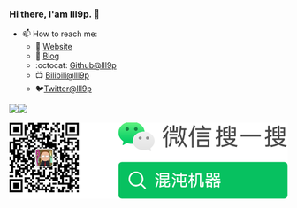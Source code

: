 ### Hi there, I'am lll9p. 👋

- 📫 How to reach me:
    - :page_with_curl: [Website](https://laolilin.com)
    - :page_with_curl: [Blog](https://blog.laolilin.com)
    - :octocat: [Github@lll9p](https://github.com/lll9p)
    - :tv: [Bilibili@lll9p](https://space.bilibili.com/210780)
    - :bird:[Twitter@lll9p](https://twitter.com/lll9p/)

<img height="137px" src="https://github-readme-stats.vercel.app/api?username=lll9p&hide_title=true&hide_border=true&show_icons=true&include_all_commits=true&count_private=true" /><img height="137px" src="https://github-readme-stats.vercel.app/api/top-langs/?username=lll9p&hide=javascript&hide_title=true&hide_border=true&layout=compact" />


![公众号](./images/Wechat.png)
